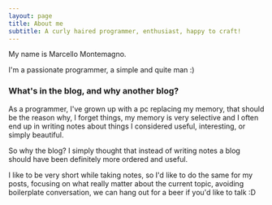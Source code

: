```yaml
---
layout: page
title: About me
subtitle: A curly haired programmer, enthusiast, happy to craft!
---
```


My name is Marcello Montemagno.

I'm a passionate programmer, a simple and quite man :)

### What's in the blog, and why another blog?

As a programmer, I've grown up with a pc replacing my memory, that should be the reason why, I forget things, my memory is very selective and I often end up in writing notes about things I considered useful, interesting, or simply beautiful.

So why the blog? I simply thought that instead of writing notes a blog should have been definitely more ordered and useful.

I like to be very short while taking notes, so I'd like to do the same for my posts, focusing on what really matter about the current topic, avoiding boilerplate conversation, we can hang out for a beer if you'd like to talk :D
